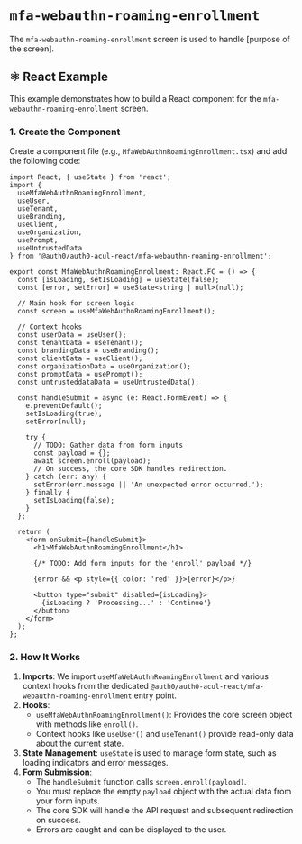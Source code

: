# `mfa-webauthn-roaming-enrollment`

The `mfa-webauthn-roaming-enrollment` screen is used to handle [purpose of the screen].

## ⚛️ React Example

This example demonstrates how to build a React component for the `mfa-webauthn-roaming-enrollment` screen.

### 1. Create the Component

Create a component file (e.g., `MfaWebAuthnRoamingEnrollment.tsx`) and add the following code:

```tsx
import React, { useState } from 'react';
import {
  useMfaWebAuthnRoamingEnrollment,
  useUser,
  useTenant,
  useBranding,
  useClient,
  useOrganization,
  usePrompt,
  useUntrustedData
} from '@auth0/auth0-acul-react/mfa-webauthn-roaming-enrollment';

export const MfaWebAuthnRoamingEnrollment: React.FC = () => {
  const [isLoading, setIsLoading] = useState(false);
  const [error, setError] = useState<string | null>(null);

  // Main hook for screen logic
  const screen = useMfaWebAuthnRoamingEnrollment();

  // Context hooks
  const userData = useUser();
  const tenantData = useTenant();
  const brandingData = useBranding();
  const clientData = useClient();
  const organizationData = useOrganization();
  const promptData = usePrompt();
  const untrusteddataData = useUntrustedData();

  const handleSubmit = async (e: React.FormEvent) => {
    e.preventDefault();
    setIsLoading(true);
    setError(null);

    try {
      // TODO: Gather data from form inputs
      const payload = {};
      await screen.enroll(payload);
      // On success, the core SDK handles redirection.
    } catch (err: any) {
      setError(err.message || 'An unexpected error occurred.');
    } finally {
      setIsLoading(false);
    }
  };

  return (
    <form onSubmit={handleSubmit}>
      <h1>MfaWebAuthnRoamingEnrollment</h1>

      {/* TODO: Add form inputs for the 'enroll' payload */}

      {error && <p style={{ color: 'red' }}>{error}</p>}

      <button type="submit" disabled={isLoading}>
        {isLoading ? 'Processing...' : 'Continue'}
      </button>
    </form>
  );
};
```

### 2. How It Works

1.  **Imports**: We import `useMfaWebAuthnRoamingEnrollment` and various context hooks from the dedicated `@auth0/auth0-acul-react/mfa-webauthn-roaming-enrollment` entry point.
2.  **Hooks**:
    *   `useMfaWebAuthnRoamingEnrollment()`: Provides the core screen object with methods like `enroll()`.
    *   Context hooks like `useUser()` and `useTenant()` provide read-only data about the current state.
3.  **State Management**: `useState` is used to manage form state, such as loading indicators and error messages.
4.  **Form Submission**:
    *   The `handleSubmit` function calls `screen.enroll(payload)`.
    *   You must replace the empty `payload` object with the actual data from your form inputs.
    *   The core SDK will handle the API request and subsequent redirection on success.
    *   Errors are caught and can be displayed to the user.
